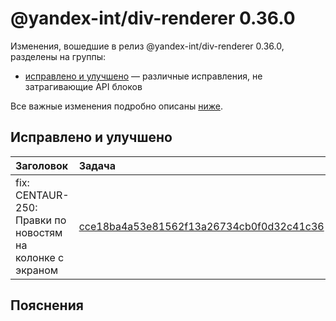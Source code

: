 # @yandex-int/div-renderer 0.36.0

<!-- ЧЕЛОВЕЧЕСКОЕ ВСТУПЛЕНИЕ -->

Изменения, вошедшие в релиз @yandex-int/div-renderer 0.36.0, разделены на группы:

* [исправлено и улучшено](#Исправлено-и-улучшено) — различные исправления, не затрагивающие API блоков

Все важные изменения подробно описаны [ниже](#Пояснения).

## Исправлено и улучшено

| Заголовок                                                 | Задача                                     | PR  |
| :-------------------------------------------------------- | :----------------------------------------- | :-- |
| fix: CENTAUR-250: Правки по новостям на колонке с экраном | [cce18ba4a53e81562f13a26734cb0f0d32c41c36] | N/A |

## Пояснения

[cce18ba4a53e81562f13a26734cb0f0d32c41c36]: https://a.yandex-team.ru/arc_vcs/commit/cce18ba4a53e81562f13a26734cb0f0d32c41c36
